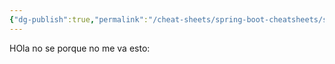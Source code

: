 ```yaml
---
{"dg-publish":true,"permalink":"/cheat-sheets/spring-boot-cheatsheets/spring-errors-exceptions/"}
---
```


HOla no se porque no me va esto: